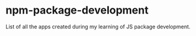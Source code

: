 # npm-package-development
List of all the apps created during my learning of JS package development.
